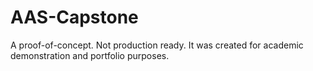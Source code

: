# AAS-Capstone
A proof-of-concept. Not production ready.  It was created for academic demonstration and portfolio purposes.
